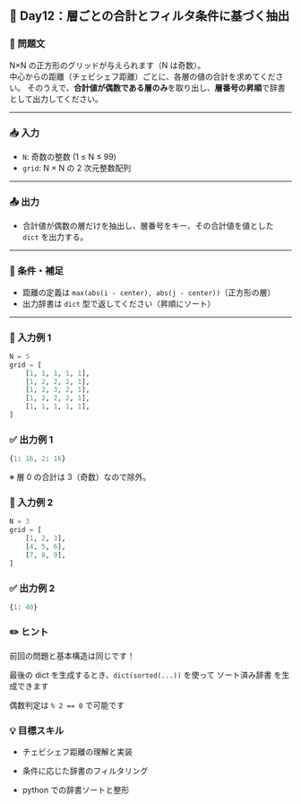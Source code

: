 ## 🧠 Day12：層ごとの合計とフィルタ条件に基づく抽出

### 📘 問題文

N×N の正方形のグリッドが与えられます（N は奇数）。  
中心からの距離（チェビシェフ距離）ごとに、各層の値の合計を求めてください。
そのうえで、**合計値が偶数である層のみ**を取り出し、**層番号の昇順**で辞書として出力してください。

---

### 📥 入力

- `N`: 奇数の整数 (1 ≤ N ≤ 99)
- `grid`: N × N の 2 次元整数配列

---

### 📤 出力

- 合計値が偶数の層だけを抽出し、層番号をキー、その合計値を値とした `dict` を出力する。

---

### 🧮 条件・補足

- 距離の定義は `max(abs(i - center), abs(j - center))`（正方形の層）
- 出力辞書は `dict` 型で返してください（昇順にソート）

---

### 🧪 入力例 1

```python
N = 5
grid = [
    [1, 1, 1, 1, 1],
    [1, 2, 2, 2, 1],
    [1, 2, 3, 2, 1],
    [1, 2, 2, 2, 1],
    [1, 1, 1, 1, 1],
]
```

### ✅ 出力例 1

```python
{1: 16, 2: 16}
```

※ 層 0 の合計は 3（奇数）なので除外。

### 🧪 入力例 2

```python
N = 3
grid = [
    [1, 2, 3],
    [4, 5, 6],
    [7, 8, 9],
]
```

### ✅ 出力例 2

```python
{1: 40}
```

### ✏️ ヒント

前回の問題と基本構造は同じです！

最後の dict を生成するとき、`dict(sorted(...))` を使って ソート済み辞書 を生成できます

偶数判定は `% 2 == 0` で可能です

### 💡 目標スキル

- チェビシェフ距離の理解と実装

- 条件に応じた辞書のフィルタリング

- python での辞書ソートと整形
